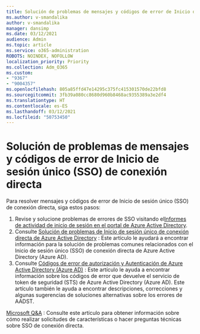 ```yaml
---
title: Solución de problemas de mensajes y códigos de error de Inicio de sesión único (SSO) de conexión directa
ms.author: v-smandalika
author: v-smandalika
manager: dansimp
ms.date: 03/12/2021
audience: Admin
ms.topic: article
ms.service: o365-administration
ROBOTS: NOINDEX, NOFOLLOW
localization_priority: Priority
ms.collection: Adm_O365
ms.custom:
- "9367"
- "9004357"
ms.openlocfilehash: 805a85ffd47e14295c375fc415301570de22bfd8
ms.sourcegitcommit: 3fb39a080cc8680d960b8468ac9355389a3e2df4
ms.translationtype: HT
ms.contentlocale: es-ES
ms.lasthandoff: 03/12/2021
ms.locfileid: "50753450"
---
```

# <a name="troubleshoot-seamless-single-sign-on-sso-error-codes-and-messages"></a>Solución de problemas de mensajes y códigos de error de Inicio de sesión único (SSO) de conexión directa

Para resolver mensajes y códigos de error de Inicio de sesión único (SSO) de conexión directa, siga estos pasos:

1. Revise y solucione problemas de errores de SSO visitando el[Informes de actividad de inicio de sesión en el portal de Azure Active Directory](https://docs.microsoft.com/azure/active-directory/reports-monitoring/concept-sign-ins).
2. Consulte [Solución de problemas de Inicio de sesión único de conexión directa de Azure Active Directory](https://docs.microsoft.com/azure/active-directory/hybrid/tshoot-connect-sso#sign-in-failure-reasons-in-the-azure-active-directory-admin-center-needs-a-premium-license) : Este artículo le ayudará a encontrar información para la solución de problemas comunes relacionados con el Inicio de sesión único (SSO) de conexión directa de Azure Active Directory (Azure AD).
3. Consulte [Códigos de error de autorización y Autenticación de Azure Active Directory (Azure AD)](https://docs.microsoft.com/azure/active-directory/develop/reference-aadsts-error-codes#lookup-current-error-code-information) : Este artículo le ayuda a encontrar información sobre los códigos de error que devuelve el servicio de token de seguridad (STS) de Azure Active Directory (Azure AD). Este artículo también le ayuda a encontrar descripciones, correcciones y algunas sugerencias de soluciones alternativas sobre los errores de AADST.

[Microsoft Q&A](https://docs.microsoft.com/answers/topics/azure-ad-single-sign-on.html) : Consulte este artículo para obtener información sobre cómo realizar solicitudes de características o hacer preguntas técnicas sobre SSO de conexión directa.

